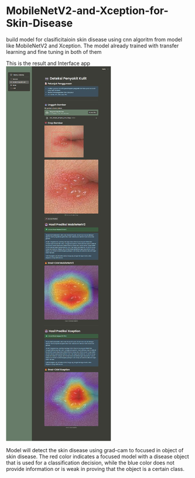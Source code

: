 # MobileNetV2-and-Xception-for-Skin-Disease
build model for clasificitaioin skin disease using cnn algoritm from model like MobileNetV2 and Xception. The model already trained with transfer learning and fine tuning in both of them

This is the result and Interface app 
![Result](ui.jpg)

Model will detect the skin disease using grad-cam to focused in object of skin disease. The red color indicates a focused model with a disease object that is used for a classification decision, while the blue color does not provide information or is weak in proving that the object is a certain class.
